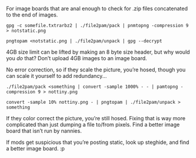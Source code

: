 For image boards that are anal enough to check for .zip files concatenated to the end of images.

`gpg -c somefile.txtrarbz2 | ./file2pam/pack | pnmtopng -compression 9 > notstatic.png`

`pngtopam <notstatic.png | ./file2pam/unpack | gpg --decrypt`

4GB size limit can be lifted by making an 8 byte size header, but why would you *do* that? Don’t upload 4GB images to an image board.

No error correction, so if they scale the picture, you’re hosed, though you can scale it yourself to add redundancy...

`./file2pam/pack <something | convert -sample 1000% - - | pamtopng -compression 9 > nottiny.png`

`convert -sample 10% nottiny.png - | pngtopam | ./file2pam/unpack > something`

If they color correct the picture, you’re still hosed. Fixing that is way more complicated than just dumping a file to/from pixels. Find a better image board that isn’t run by nannies.

If mods get suspicious that you’re posting static, look up steghide, and find a better image board. :p

